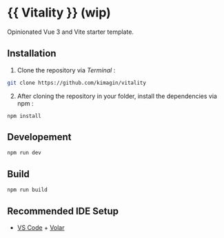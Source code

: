 # {{ Vitality }} (wip)

Opinionated Vue 3 and Vite starter template.

## Installation

1. Clone the repository via *Terminal* :

```bash
git clone https://github.com/kimagin/vitality 
```

2. After cloning the repository in your folder, install the dependencies via npm :

```npm
npm install
```

## Developement

```npm
npm run dev
```


## Build

```npm
npm run build
```



## Recommended IDE Setup

- [VS Code](https://code.visualstudio.com/) + [Volar](https://marketplace.visualstudio.com/items?itemName=Vue.volar)
